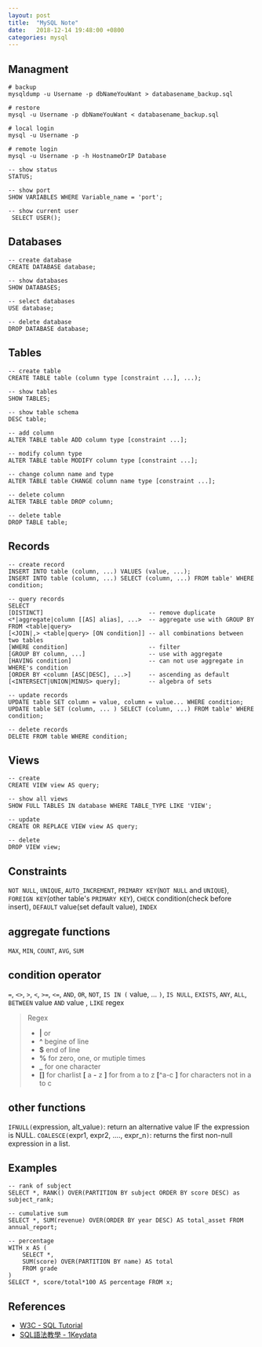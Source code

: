 ```yaml
---
layout: post
title:  "MySQL Note"
date:   2018-12-14 19:48:00 +0800
categories: mysql 
---
```

## Managment
```
# backup
mysqldump -u Username -p dbNameYouWant > databasename_backup.sql 

# restore
mysql -u Username -p dbNameYouWant < databasename_backup.sql

# local login
mysql -u Username -p

# remote login 
mysql -u Username -p -h HostnameOrIP Database
```
```
-- show status
STATUS;

-- show port
SHOW VARIABLES WHERE Variable_name = 'port';

-- show current user
 SELECT USER(); 
```

## Databases
```
-- create database
CREATE DATABASE database;

-- show databases
SHOW DATABASES;

-- select databases
USE database;

-- delete database
DROP DATABASE database;
```
## Tables
```
-- create table
CREATE TABLE table (column type [constraint ...], ...);

-- show tables
SHOW TABLES;

-- show table schema
DESC table;

-- add column
ALTER TABLE table ADD column type [constraint ...];

-- modify column type
ALTER TABLE table MODIFY column type [constraint ...];

-- change column name and type
ALTER TABLE table CHANGE column name type [constraint ...];

-- delete column
ALTER TABLE table DROP column;

-- delete table
DROP TABLE table;
```

## Records
```
-- create record
INSERT INTO table (column, ...) VALUES (value, ...);
INSERT INTO table (column, ...) SELECT (column, ...) FROM table' WHERE condition;

-- query records
SELECT 
[DISTINCT]                              -- remove duplicate
<*|aggregate|column [[AS] alias], ...>  -- aggregate use with GROUP BY
FROM <table|query>
[<JOIN|,> <table|query> [ON condition]] -- all combinations between two tables
[WHERE condition]                       -- filter
[GROUP BY column, ...]                  -- use with aggregate
[HAVING condition]                      -- can not use aggregate in WHERE's condition
[ORDER BY <column [ASC|DESC], ...>]     -- ascending as default
[<INTERSECT|UNION|MINUS> query];        -- algebra of sets

-- update records
UPDATE table SET column = value, column = value... WHERE condition;
UPDATE table SET (column, ... ) SELECT (column, ...) FROM table' WHERE condition;

-- delete records
DELETE FROM table WHERE condition;
```

## Views
```
-- create
CREATE VIEW view AS query;

-- show all views
SHOW FULL TABLES IN database WHERE TABLE_TYPE LIKE 'VIEW';

-- update 
CREATE OR REPLACE VIEW view AS query;

-- delete
DROP VIEW view;
```

## Constraints
`NOT NULL`,
`UNIQUE`,
`AUTO_INCREMENT`,
`PRIMARY KEY`(`NOT NULL` and `UNIQUE`),
`FOREIGN KEY`(other table's `PRIMARY KEY`),
`CHECK` condition(check before insert),
`DEFAULT` value(set default value),
`INDEX`

## aggregate functions
`MAX`, `MIN`, `COUNT`, `AVG`, `SUM`

## condition operator
`=`, `<>`, `>`, `<`, `>=`, `<=`, `AND`, `OR`, `NOT`, `IS IN (` value, ... `)`, `IS NULL`, `EXISTS`, `ANY`, `ALL`, `BETWEEN` value `AND` value , `LIKE` regex
>Regex
>- **\|** or
>- **^** begine of line
>- **$** end of line
>- **%** for zero, one, or mutiple times
>- **_** for one character
>- **[]** for charlist
>**[** a **-** z **]** for from a to z
>**[**^a-c **]** for characters not in a to c

## other functions
`IFNULL(`expression, alt_value`)`: return an alternative value IF the expression is NULL.
`COALESCE(`expr1, expr2, ...., expr_n`)`: returns the first non-null expression in a list.



## Examples
```
-- rank of subject
SELECT *, RANK() OVER(PARTITION BY subject ORDER BY score DESC) as subject_rank;

-- cumulative sum
SELECT *, SUM(revenue) OVER(ORDER BY year DESC) AS total_asset FROM annual_report;

-- percentage
WITH x AS (
    SELECT *,
    SUM(score) OVER(PARTITION BY name) AS total
    FROM grade
)
SELECT *, score/total*100 AS percentage FROM x;
```

## References
- [W3C - SQL Tutorial](https://www.w3schools.com/sql/default.asp)
- [SQL語法教學 - 1Keydata](https://www.1keydata.com/tw/sql/sql.html)
